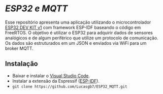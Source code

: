 # _ESP32 e MQTT_

Esse repositório apresenta uma aplicação utilizando o microcontrolador [ESP32 DEV KIT v1](https://randomnerdtutorials.com/getting-started-with-esp32/) com framework ESP-IDF baseando o código em FreeRTOS. O objetivo é utilizar o ESP32 para adquirir dados de sensores analógicos e de algum periférico que utilize um protocolo de comunicação. Os dados são estruturados em um JSON e enviados via WiFi para um broker MQTT.

## Instalação

- Baixar e instalar o [Visual Studio Code](https://code.visualstudio.com/download).
- Instalar a extensão da Espressif ([ESP-IDF](https://github.com/espressif/vscode-esp-idf-extension/blob/master/docs/tutorial/install.md)).
- ```git clone https://github.com/Lucasgb7/ESP32_MQTT.git ```
